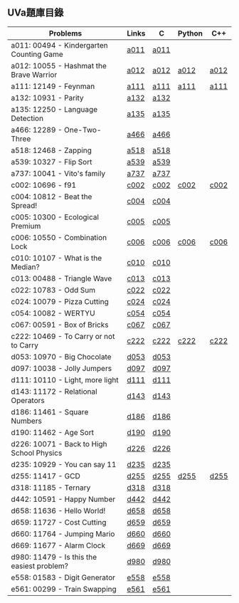 ## UVa題庫目錄

|Problems|Links|C|Python|C++|
|-|-|-|-|-|
|a011: 00494 - Kindergarten Counting Game|[a011](Contents/a011/a011.md)|[a011](Contents/a011/a011.c)|||
|a012: 10055 - Hashmat the Brave Warrior|[a012](Contents/a012/a012.md)|[a012](Contents/a012/a012.c)|[a012](Contents/a012/a012.py)|[a012](Contents/a012/a012.cpp)|
|a111: 12149 - Feynman|[a111](Contents/a111/a111.md)|[a111](Contents/a111/a111.c)|[a111](Contents/a111/a111.py)|[a111](Contents/a111/a111.cpp)|
|a132: 10931 - Parity|[a132](Contents/a132/a132.md)|[a132](Contents/a132/a132.c)|||
|a135: 12250 - Language Detection|[a135](Contents/a135/a135.md)|[a135](Contents/a135/a135.c)|||
|a466: 12289 - One-Two-Three|[a466](Contents/a466/a466.md)|[a466](Contents/a466/a466.c)|||
|a518: 12468 - Zapping|[a518](Contents/a518/a518.md)|[a518](Contents/a518/a518.c)|||
|a539: 10327 - Flip Sort|[a539](Contents/a539/a539.md)|[a539](Contents/a539/a539.c)|||
|a737: 10041 - Vito's family|[a737](Contents/a737/a737.md)|[a737](Contents/a737/a737.c)|||
|c002: 10696 - f91|[c002](Contents/c002/c002.md)|[c002](Contents/c002/c002.c)|[c002](Contents/c002/c002.py)|[c002](Contents/c002/c002.cpp)|
|c004: 10812 - Beat the Spread!|[c004](Contents/c004/c004.md)|[c004](Contents/c004/c004.c)|||
|c005: 10300 - Ecological Premium|[c005](Contents/c005/c005.md)|[c005](Contents/c005/c005.c)|||
|c006: 10550 - Combination Lock|[c006](Contents/c006/c006.md)|[c006](Contents/c006/c006.c)|[c006](Contents/c006/c006.py)|[c006](Contents/c006/c006.cpp)|
|c010: 10107 - What is the Median?|[c010](Contents/c010/c010.md)|[c010](Contents/c010/c010.c)|||
|c013: 00488 - Triangle Wave|[c013](Contents/c013/c013.md)|[c013](Contents/c013/c013.c)|||
|c022: 10783 - Odd Sum|[c022](Contents/c022/c022.md)|[c022](Contents/c022/c022.c)|||
|c024: 10079 - Pizza Cutting|[c024](Contents/c024/c024.md)|[c024](Contents/c024/c024.c)|||
|c054: 10082 - WERTYU|[c054](Contents/c054/c054.md)|[c054](Contents/c054/c054.c)|||
|c067: 00591 - Box of Bricks|[c067](Contents/c067/c067.md)|[c067](Contents/c067/c067.c)|||
|c222: 10469 - To Carry or not to Carry|[c222](Contents/c222/c222.md)|[c222](Contents/c222/c222.c)|[c222](Contents/c222/c222.py)|[c222](Contents/c222/c222.cpp)|
|d053: 10970 - Big Chocolate|[d053](Contents/d053/d053.md)|[d053](Contents/d053/d053.c)|||
|d097: 10038 - Jolly Jumpers|[d097](Contents/d097/d097.md)|[d097](Contents/d097/d097.c)|||
|d111: 10110 - Light, more light|[d111](Contents/d111/d111.md)|[d111](Contents/d111/d111.c)|||
|d143: 11172 - Relational Operators|[d143](Contents/d143/d143.md)|[d143](Contents/d143/d143.c)|||
|d186: 11461 - Square Numbers|[d186](Contents/d186/d186.md)|[d186](Contents/d186/d186.c)|||
|d190: 11462 - Age Sort|[d190](Contents/d190/d190.md)|[d190](Contents/d190/d190.c)|||
|d226: 10071 - Back to High School Physics|[d226](Contents/d226/d226.md)|[d226](Contents/d226/d226.c)|||
|d235: 10929 - You can say 11|[d235](Contents/d235/d235.md)|[d235](Contents/d235/d235.c)|||
|d255: 11417 - GCD|[d255](Contents/d255/d255.md)|[d255](Contents/d255/d255.c)|[d255](Contents/d255/d255.py)|[d255](Contents/d255/d255.cpp)|
|d318: 11185 - Ternary|[d318](Contents/d318/d318.md)|[d318](Contents/d318/d318.c)|||
|d442: 10591 - Happy Number|[d442](Contents/d442/d442.md)|[d442](Contents/d442/d442.c)|||
|d658: 11636 - Hello World!|[d658](Contents/d658/d658.md)|[d658](Contents/d658/d658.c)|||
|d659: 11727 - Cost Cutting|[d659](Contents/d659/d659.md)|[d659](Contents/d659/d659.c)|||
|d660: 11764 - Jumping Mario|[d660](Contents/d660/d660.md)|[d660](Contents/d660/d660.c)|||
|d669: 11677 - Alarm Clock|[d669](Contents/d669/d669.md)|[d669](Contents/d669/d669.c)|||
|d980: 11479 - Is this the easiest problem?|[d980](Contents/d980/d980.md)|[d980](Contents/d980/d980.c)|||
|e558: 01583 - Digit Generator|[e558](Contents/e558/e558.md)|[e558](Contents/e558/e558.c)|||
|e561: 00299 - Train Swapping|[e561](Contents/e561/e561.md)|[e561](Contents/e561/e561.c)||

